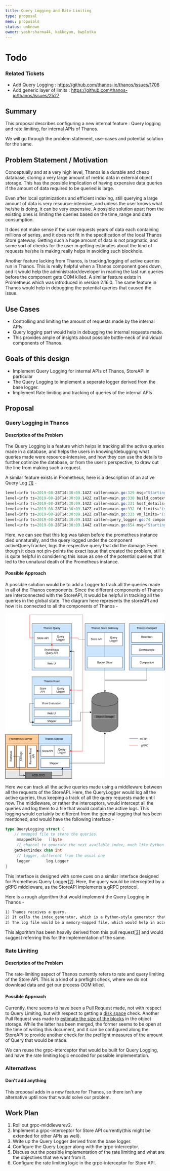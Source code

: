 ```yaml
---
title: Query Logging and Rate Limiting
type: proposal
menu: proposals
status: unknown
owner: yashrsharma44, kakkoyun, bwplotka
---
```


# Todo


### Related Tickets

* Add Query Logging : https://github.com/thanos-io/thanos/issues/1706
* Add generic layer of limits : https://github.com/thanos-io/thanos/issues/2527

## Summary

This proposal describes configuring a new internal feature : Query logging and rate limiting, for internal APIs of Thanos. 

We will go through the problem statement, use-cases and potential solution for the same.

## Problem Statement / Motivation

Conceptually and at a very high level, Thanos is a durable and cheap database, storing a very large amount of metric data in external object storage. This has the possible implication of having expensive data queries if the amount of data required to be queried is large. 

Even after local optimizations and efficient indexing, still querying a large amount of data is very resource-intensive, and unless the user knows what he/she is doing, it can be very expensive. A possible solution apart from the existing ones is limiting the queries based on the time_range and data consumption. 

It does not make sense if the user requests years of data each containing millions of series, and it does not fit in the specification of the local Thanos Store gateway. Getting such a huge amount of data is not pragmatic, and some sort of checks for the user in getting estimates about the kind of requests he/she is making really helps in avoiding such blockhole.

Another feature lacking from Thanos, is tracking/logging of active queries run in Thanos. This is really helpful when a Thanos component goes down, and it would help the administrator/developer in reading the last run queries before the component gets OOM killed. A similar feature exists in Prometheus which was introduced in version 2.16.0. The same feature in Thanos would help in debugging the potential queries that caused the issue.

## Use Cases

* Controlling and limiting the amount of requests made by the internal APIs. 
* Query logging part would help in debugging the internal requests made.
* This provides ample of insights about possible bottle-neck of individual components of Thanos.


## Goals of this design

* Implement Query Logging for internal APIs of Thanos, StoreAPI in particular
* The Query Logging to implement a seperate logger derived from the base logger. 
* Implement Rate limiting and tracking of queries of the internal APIs


## Proposal

### Query Logging in Thanos

#### Description of the Problem

The Query Logging is a feature which helps in tracking all the active queries made in a database, and helps the users in knowing/debugging what queries made were resource-intensive, and how they can use the details to further optimize the database, or from the user’s perspective, to draw out the line from making such a request.

A similar feature exists in Prometheus, here is a description of an active Query Log [[1]](https://www.robustperception.io/what-queries-were-running-when-prometheus-died) -

```powershell
level=info ts=2019-08-28T14:30:09.142Z caller=main.go:329 msg="Starting Prometheus" version="(version=2.12.0, branch=HEAD, revision=43acd0e2e93f9f70c49b2267efa0124f1e759e86)"
level=info ts=2019-08-28T14:30:09.142Z caller=main.go:330 build_context="(go=go1.12.8, user=root@7a9dbdbe0cc7, date=20190818-13:53:16)"
level=info ts=2019-08-28T14:30:09.142Z caller=main.go:331 host_details="(Linux 4.15.0-55-generic #60-Ubuntu SMP Tue Jul 2 18:22:20 UTC 2019 x86_64 mari (none))"
level=info ts=2019-08-28T14:30:09.142Z caller=main.go:332 fd_limits="(soft=1000000, hard=1000000)"
level=info ts=2019-08-28T14:30:09.142Z caller=main.go:333 vm_limits="(soft=unlimited, hard=unlimited)"
level=info ts=2019-08-28T14:30:09.143Z caller=query_logger.go:74 component=activeQueryTracker msg="These queries didn't finish in prometheus' last run:" queries="[{\"query\":\"changes(changes(prometheus_http_request_duration_seconds_bucket[1h:1s])[1h:1s])\",\"timestamp_sec\":1567002604}]"
level=info ts=2019-08-28T14:30:09.144Z caller=main.go:654 msg="Starting TSDB ..."level=info
```

Here, we can see that this log was taken before the prometheus instance died unnaturally, and the query logged under the component activeQueryTracker, logs the respective query that did the damage. Even though it does not pin-points the exact issue that created the problem, still it is quite helpful in considering this issue as one of the potential queries that led to the unnatural death of the Prometheus instance.

#### Possible Approach

A possible solution would be to add a Logger to track all the queries made in all of the Thanos components. Since the different components of Thanos are interconnected with the StoreAPI, it would be helpful in tracking all the queries in the global state. The diagram here represents the storeAPI and how it is connected to all the components of Thanos - 

![](../img/thanos_log_limit.png)

Here we can track all the active queries made using a middleware between all the requests of the StoreAPI. Here, the QueryLogger would log all the active queries, thus keeping a track of all the query requests made until now. The middleware, or rather the interceptors, would intercept all the queries and log them to a file that would contain the active logs. This logging would certainly be different from the general logging that has been mentioned, and would have the following interface - 

```go
type QueryLogging struct {
	// mmapped file to store the queries.
     mmappedFile   []byte
     // channel to generate the next available index, much like Python’s generator indexing
	getNextIndex chan int
     // logger, different from the usual one
     logger       log.Logger
}
```

This interface is designed with some cues on a similar interface designed for Prometheus Query Logger[[2]](https://prometheus.io/docs/guides/query-log/). Here, the query would be intercepted by a gRPC middleware, as the StoreAPI implements a gRPC protocol.

Here is a rough algorithm that would implement the Query Logging in Thanos - 

```txt
1) Thanos receives a query. 
2) It calls the index_generator, which is a Python-style generator that will generate natural numbers from 0(or 1) indicating the byte index at which to put the information about the query in the log file. This would ensure that the key remains unique for each of the queries logged.
3) The log file would be a memory-mapped file, which would help in accessing a random position for logging the query in constant time.
```

This algorithm has been heavily derived from this pull request[[3]](https://github.com/prometheus/prometheus/pull/5794) and would suggest referring this for the implementation of the same.

### Rate Limiting

#### Description of the Problem

The rate-limiting aspect of Thanos currently refers to rate and query limiting of the Store API. This is a kind of a preflight check, where we do not download data and get our process OOM killed.

#### Possible Approach

Currently, there seems to have been a Pull Request made, not with respect to Query Limiting, but with respect to getting a [disk space](https://github.com/thanos-io/thanos/pull/1550) check. Another Pull Request was made to [estimate the size of the blocks](https://github.com/thanos-io/thanos/pull/1792) in the object storage. While the latter has been merged, the former seems to be open at the time of writing this document, and it can be configured along the StoreAPI to provide another check for the preflight measures of the amount of Query that would be made.

We can reuse the grpc-interceptor that would be built for Query Logging, and have the rate limiting logic encoded for possible implementation.

### Alternatives

#### Don't add anything

This proposal adds in a new feature for Thanos, so there isn't any alternative uptil now that would solve our problem.


## Work Plan

1. Roll out grpc-middlewarev2. 
2. Implement a grpc-interceptor for Store API currently(this might be extended for other APIs as well).
3. Write up the Query Logger derived from the base logger.
4. Configure the Query Logger along with the grpc-interceptor.
5. Discuss out the possible implementation of the rate limiting and what are the objectives that we want from it.
6. Configure the rate limiting logic in the grpc-interceptor for Store API.
